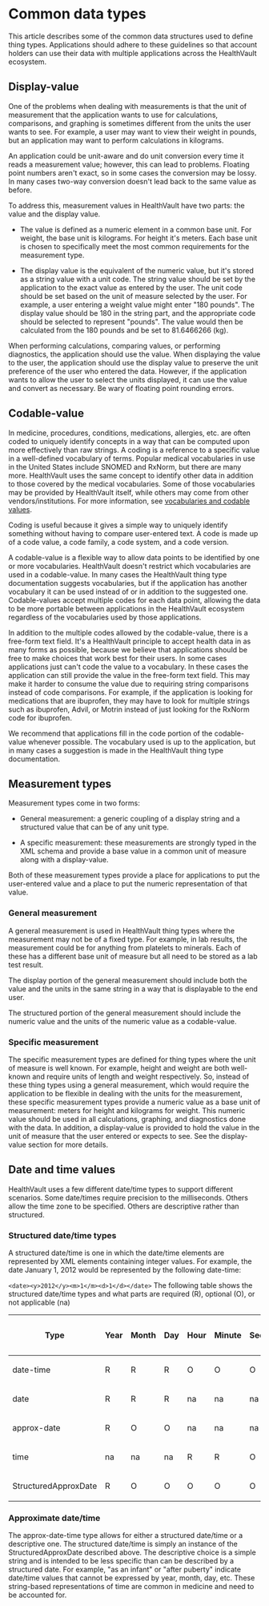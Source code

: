 Common data types
=================

This article describes some of the common data structures used to define thing types. Applications should adhere to these guidelines so that account holders can use their data with multiple applications across the HealthVault ecosystem.

Display-value
-------------

One of the problems when dealing with measurements is that the unit of measurement that the application wants to use for calculations, comparisons, and graphing is sometimes different from the units the user wants to see. For example, a user may want to view their weight in pounds, but an application may want to perform calculations in kilograms.

An application could be unit-aware and do unit conversion every time it reads a measurement value; however, this can lead to problems. Floating point numbers aren't exact, so in some cases the conversion may be lossy. In many cases two-way conversion doesn't lead back to the same value as before.

To address this, measurement values in HealthVault have two parts: the value and the display value.

-   The value is defined as a numeric element in a common base unit. For weight, the base unit is kilograms. For height it's meters. Each base unit is chosen to specifically meet the most common requirements for the measurement type.

-   The display value is the equivalent of the numeric value, but it's stored as a string value with a unit code. The string value should be set by the application to the exact value as entered by the user. The unit code should be set based on the unit of measure selected by the user. For example, a user entering a weight value might enter "180 pounds". The display value should be 180 in the string part, and the appropriate code should be selected to represent "pounds". The value would then be calculated from the 180 pounds and be set to 81.6466266 (kg).

When performing calculations, comparing values, or performing diagnostics, the application should use the value. When displaying the value to the user, the application should use the display value to preserve the unit preference of the user who entered the data. However, if the application wants to allow the user to select the units displayed, it can use the value and convert as necessary. Be wary of floating point rounding errors.

Codable-value
-------------

In medicine, procedures, conditions, medications, allergies, etc. are often coded to uniquely identify concepts in a way that can be computed upon more effectively than raw strings. A coding is a reference to a specific value in a well-defined vocabulary of terms. Popular medical vocabularies in use in the United States include SNOMED and RxNorm, but there are many more. HealthVault uses the same concept to identify other data in addition to those covered by the medical vocabularies. Some of those vocabularies may be provided by HealthVault itself, while others may come from other vendors/institutions. For more information, see <a href="vocabularies-and-codable-values.md" id="PageContent_14095_2">vocabularies and codable values</a>.

Coding is useful because it gives a simple way to uniquely identify something without having to compare user-entered text. A code is made up of a code value, a code family, a code system, and a code version.

A codable-value is a flexible way to allow data points to be identified by one or more vocabularies. HealthVault doesn't restrict which vocabularies are used in a codable-value. In many cases the HealthVault thing type documentation suggests vocabularies, but if the application has another vocabulary it can be used instead of or in addition to the suggested one. Codable-values accept multiple codes for each data point, allowing the data to be more portable between applications in the HealthVault ecosystem regardless of the vocabularies used by those applications.

In addition to the multiple codes allowed by the codable-value, there is a free-form text field. It's a HealthVault principle to accept health data in as many forms as possible, because we believe that applications should be free to make choices that work best for their users. In some cases applications just can't code the value to a vocabulary. In these cases the application can still provide the value in the free-form text field. This may make it harder to consume the value due to requiring string comparisons instead of code comparisons. For example, if the application is looking for medications that are ibuprofen, they may have to look for multiple strings such as <span class="literalValue">ibuprofen</span>, <span class="literalValue">Advil</span>, or <span class="literalValue">Motrin</span> instead of just looking for the RxNorm code for ibuprofen.

We recommend that applications fill in the code portion of the codable-value whenever possible. The vocabulary used is up to the application, but in many cases a suggestion is made in the HealthVault thing type documentation.

Measurement types
-----------------

Measurement types come in two forms:

-   General measurement: a generic coupling of a display string and a structured value that can be of any unit type.

-   A specific measurement: these measurements are strongly typed in the XML schema and provide a base value in a common unit of measure along with a display-value.

Both of these measurement types provide a place for applications to put the user-entered value and a place to put the numeric representation of that value.

### General measurement

A general measurement is used in HealthVault thing types where the measurement may not be of a fixed type. For example, in lab results, the measurement could be for anything from platelets to minerals. Each of these has a different base unit of measure but all need to be stored as a lab test result.

The display portion of the general measurement should include both the value and the units in the same string in a way that is displayable to the end user.

The structured portion of the general measurement should include the numeric value and the units of the numeric value as a codable-value.

### Specific measurement

The specific measurement types are defined for thing types where the unit of measure is well known. For example, height and weight are both well-known and require units of length and weight respectively. So, instead of these thing types using a general measurement, which would require the application to be flexible in dealing with the units for the measurement, these specific measurement types provide a numeric value as a base unit of measurement: meters for height and kilograms for weight. This numeric value should be used in all calculations, graphing, and diagnostics done with the data. In addition, a display-value is provided to hold the value in the unit of measure that the user entered or expects to see. See the display-value section for more details.

Date and time values
--------------------

HealthVault uses a few different date/time types to support different scenarios. Some date/times require precision to the milliseconds. Others allow the time zone to be specified. Others are descriptive rather than structured.

### Structured date/time types

A structured date/time is one in which the date/time elements are represented by XML elements containing integer values. For example, the date January 1, 2012 would be represented by the following date-time:

`<date><y>2012</y><m>1</m><d>1</d></date>`
The following table shows the structured date/time types and what parts are required (R), optional (O), or not applicable (na)

<table style="width:100%;">
<colgroup>
<col width="11%" />
<col width="11%" />
<col width="11%" />
<col width="11%" />
<col width="11%" />
<col width="11%" />
<col width="11%" />
<col width="11%" />
<col width="11%" />
</colgroup>
<thead>
<tr class="header">
<th><p>Type</p></th>
<th><p>Year</p></th>
<th><p>Month</p></th>
<th><p>Day</p></th>
<th><p>Hour</p></th>
<th><p>Minute</p></th>
<th><p>Second</p></th>
<th><p>Millisecond</p></th>
<th><p>Time zone</p></th>
</tr>
</thead>
<tbody>
<tr class="odd">
<td><p>date-time</p></td>
<td><p>R</p></td>
<td><p>R</p></td>
<td><p>R</p></td>
<td><p>O</p></td>
<td><p>O</p></td>
<td><p>O</p></td>
<td><p>O</p></td>
<td><p>O</p></td>
</tr>
<tr class="even">
<td><p>date</p></td>
<td><p>R</p></td>
<td><p>R</p></td>
<td><p>R</p></td>
<td><p>na</p></td>
<td><p>na</p></td>
<td><p>na</p></td>
<td><p>na</p></td>
<td><p>na</p></td>
</tr>
<tr class="odd">
<td><p>approx-date</p></td>
<td><p>R</p></td>
<td><p>O</p></td>
<td><p>O</p></td>
<td><p>na</p></td>
<td><p>na</p></td>
<td><p>na</p></td>
<td><p>na</p></td>
<td><p>na</p></td>
</tr>
<tr class="even">
<td><p>time</p></td>
<td><p>na</p></td>
<td><p>na</p></td>
<td><p>na</p></td>
<td><p>R</p></td>
<td><p>R</p></td>
<td><p>O</p></td>
<td><p>O</p></td>
<td><p>na</p></td>
</tr>
<tr class="odd">
<td><p>StructuredApproxDate</p></td>
<td><p>R</p></td>
<td><p>O</p></td>
<td><p>O</p></td>
<td><p>O</p></td>
<td><p>O</p></td>
<td><p>O</p></td>
<td><p>O</p></td>
<td><p>O</p></td>
</tr>
</tbody>
</table>

### Approximate date/time

The approx-date-time type allows for either a structured date/time or a descriptive one. The structured date/time is simply an instance of the StructuredApproxDate described above. The descriptive choice is a simple string and is intended to be less specific than can be described by a structured date. For example, "as an infant" or "after puberty" indicate date/time values that cannot be expressed by year, month, day, etc. These string-based representations of time are common in medicine and need to be accounted for.
